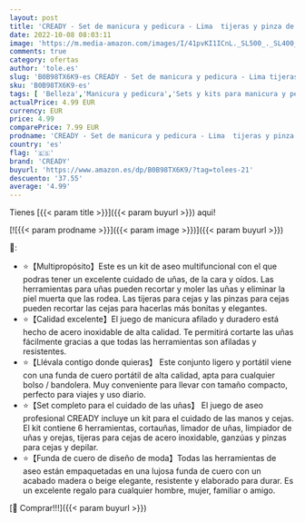 ```yaml
---
layout: post
title: 'CREADY - Set de manicura y pedicura - Lima  tijeras y pinza de acero  ideal para viaje  estupendo como regalo para mujer y hombre  Beige '
date: 2022-10-08 08:03:11
image: 'https://m.media-amazon.com/images/I/41pvKI1ICnL._SL500_._SL400_.jpg'
comments: true
category: ofertas
author: 'tole.es'
slug: 'B0B98TX6K9-es CREADY - Set de manicura y pedicura - Lima tijeras y pinza...'
sku: 'B0B98TX6K9-es'
tags: [ 'Belleza','Manicura y pedicura','Sets y kits para manicura y pedicura','Utensilios y accesorios para uñas','cready','tijeras','🇪🇸', ]
actualPrice: 4.99 EUR
currency: EUR
price: 4.99
comparePrice: 7.99 EUR
prodname: 'CREADY - Set de manicura y pedicura - Lima  tijeras y pinza de acero  ideal para viaje  estupendo como regalo para mujer y hombre  Beige '
country: 'es'
flag: '🇪🇸'
brand: 'CREADY'
buyurl: 'https://www.amazon.es/dp/B0B98TX6K9/?tag=tolees-21'
descuento: '37.55'
average: '4.99'
---
```


Tienes [{{< param title >}}]({{< param buyurl >}}) aqui!

[![{{< param prodname >}}]({{< param image >}})]({{< param buyurl >}})

🔎:

- ⭐【Multipropósito】Este es un kit de aseo multifuncional con el que podras tener un excelente cuidado de uñas, de la cara y oídos. Las herramientas para uñas pueden recortar y moler las uñas y eliminar la piel muerta que las rodea. Las tijeras para cejas y las pinzas para cejas pueden recortar las cejas para hacerlas más bonitas y elegantes.
- ⭐【Calidad excelente】El juego de manicura afilado y duradero está hecho de acero inoxidable de alta calidad. Te permitirá cortarte las uñas fácilmente gracias a que todas las herramientas son afiladas y resistentes.
- ⭐【Llévala contigo donde quieras】 Este conjunto ligero y portátil viene con una funda de cuero portátil de alta calidad, apta para cualquier bolso / bandolera. Muy conveniente para llevar con tamaño compacto, perfecto para viajes y uso diario.
- ⭐【Set completo para el cuidado de las uñas】 El juego de aseo profesional CREADY incluye un kit para el cuidado de las manos y cejas. El kit contiene 6 herramientas, cortauñas, limador de uñas, limpiador de uñas y orejas, tijeras para cejas de acero inoxidable, ganzúas y pinzas para cejas y depilar.
- ⭐【Funda de cuero de diseño de moda】Todas las herramientas de aseo están empaquetadas en una lujosa funda de cuero con un acabado madera o beige elegante, resistente y elaborado para durar. Es un excelente regalo para cualquier hombre, mujer, familiar o amigo.

[🛒 Comprar!!!]({{< param buyurl >}})
